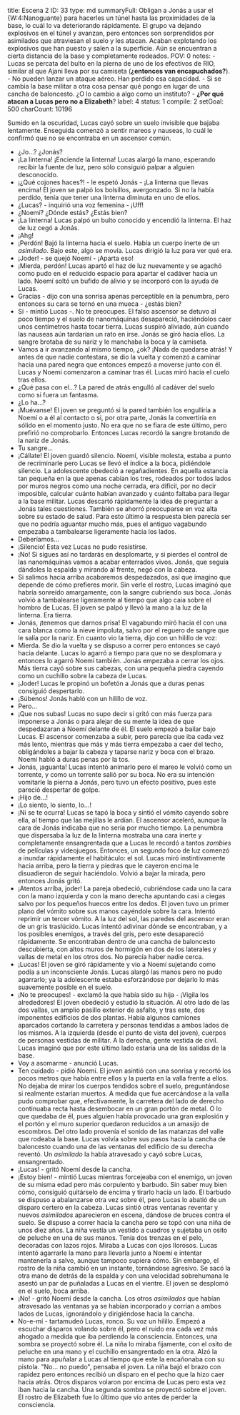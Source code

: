 title:          Escena 2
ID:             33
type:           md
summaryFull:    Obligan a Jonás a usar el {W:4:Nanoguante} para hacerles un túnel hasta las proximidades de la base, lo cuál lo va deteriorando rápidamente. El grupo va dejando explosivos en el túnel y avanzan, pero entonces son sorprendidos por asimilados que atraviesan el suelo y les atacan. Acaban explotando los explosivos que han puesto y salen a la superficie. Aún se encuentran a cierta distancia de la base y completamente rodeados.
POV:            0
notes:          - Lucas se percata del bulto en la pierna de uno de los efectivos de RIO, similar al que Ajani lleva por su camiseta (**¿entonces van encapuchados?**).
                - No pueden lanzar un ataque aéreo. Han perdido esa capacidad.
                - Si se cambia la base militar a otra cosa pensar qué pongo en lugar de una cancha de baloncesto. ¿O lo cambio a algo como un instituto?
                - **¿Por qué atacan a Lucas pero no a Elizabeth**?
label:          4
status:         1
compile:        2
setGoal:        500
charCount:      10196


Sumido en la oscuridad, Lucas cayó sobre un suelo invisible que bajaba lentamente.
Enseguida comenzó a sentir mareos y nauseas, lo cuál le confirmó que no se encontraba en un ascensor común.
- ¿Jo...? ¿Jonás?
- ¡La linterna! ¡Enciende la linterna!
Lucas alargó la mano, esperando recibir la fuente de luz, pero sólo consiguió palpar a alguien desconocido.
- ¡¿Qué cojones haces?! - le espetó Jonás - ¡La linterna que llevas encima!
El joven se palpó los bolsillos, avergonzado. Si no la había perdido, tenía que tener una linterna diminuta en uno de ellos.
- ¿Lucas? - inquirió una voz femenina - ¡Uff!
- ¿Noemí? ¿Dónde estás? ¿Estás bien?
- ¡La linterna!
Lucas palpó un bulto conocido y encendió la linterna. El haz de luz cegó a Jonás.
- ¡Ahg!
- ¡Perdón!
Bajó la linterna hacia el suelo. Había un cuerpo inerte de un *asimilado*. Bajo este, algo se movía.
Lucas dirigió la luz para ver qué era.
- ¡Joder! - se quejó Noemí - ¡Aparta eso!
- ¡Mierda, perdón!
Lucas apartó el haz de luz nuevamente y se agachó como pudo en el reducido espacio para apartar el cadáver hacia un lado. Noemí soltó un bufido de alivio y se incorporó con la ayuda de Lucas.
- Gracias - dijo con una sonrisa apenas perceptible en la penumbra, pero entonces su cara se tornó en una mueca - ¿estás bien?
- Sí - mintió Lucas -. No te preocupes.
El falso ascensor se detuvo al poco tiempo y el suelo de nanomáquinas desapareció, haciéndolos caer unos centímetros hasta tocar tierra. Lucas suspiró aliviado, aún cuando las nauseas aún tardarían un rato en irse.
Jonás se giró hacia ellos. La sangre brotaba de su nariz y le manchaba la boca y la camiseta.
- Vamos a ir avanzando al mismo tiempo, ¿ok? ¡Nada de quedarse atrás!
Y antes de que nadie contestara, se dio la vuelta y comenzó a caminar hacia una pared negra que entonces empezó a moverse junto con él.
Lucas y Noemí comenzaron a caminar tras él. Lucas miró hacia el cuelo tras ellos.
- ¿Qué pasa con el...?
La pared de atrás engulló al cadáver del suelo como si fuera un fantasma.
- ¿Lo ha...?
- ¡Muévanse!
El joven se preguntó si la pared también los engulliría a Noemí o a él al contacto o si, por otra parte, Jonás la convertiría en sólido en el momento justo.
No era que no se fiara de este último, pero prefirió no comprobarlo.
Entonces Lucas recordó la sangre brotando de la nariz de Jonás.
- Tu sangre...
- ¡Cállate!
El joven guardó silencio. Noemí, visible molesta, estaba a punto de recriminarle pero Lucas se llevó el índice a la boca, pidiéndole silencio. La adolescente obedeció a regañadientes.
En aquella estancia tan pequeña en la que apenas cabían los tres, rodeados por todos lados por muros negros como una noche cerrada, era difícil, por no decir imposible, calcular cuánto habían avanzado y cuánto faltaba para llegar a la base militar.
Lucas descartó rápidamente la idea de preguntar a Jonás tales cuestiones. También se ahorró preocuparse en voz alta sobre su estado de salud.
Para esto último la respuesta bien parecía ser que no podría aguantar mucho más, pues el antiguo vagabundo empezaba a tambalearse ligeramente hacia los lados.
- Deberíamos...
- ¡Silencio!
Esta vez Lucas no pudo resistirse.
- ¡No! Si sigues así no tardarás en desplomarte, y si pierdes el control de las nanomáquinas vamos a acabar enterrados vivos.
Jonás, que seguía dándoles la espalda y  mirando al frente, negó con la cabeza.
- Si salimos hacia arriba acabaremos despedazados, así que imagino que depende de cómo prefieres morir.
Sin verle el rostro, Lucas imaginó que habría sonreído  amargamente, con la sangre cubriendo sus boca.
Jonás volvió a tambalearse ligeramente al tiempo que algo caía  sobre el hombro de Lucas. El joven se palpó y llevó la mano a la luz de la linterna.
Era tierra.
- Jonás, ¡tenemos que darnos prisa!
El vagabundo miró hacia él con una cara blanca como la nieve impoluta, salvo por el reguero de sangre que le salía por la nariz.
En cuanto vio la tierra, dijo con un hilillo de voz:
- Mierda.
Se dio la vuelta y se dispuso a correr pero entonces se cayó hacia delante. Lucas lo agarró a tiempo para que no se desplomara y entonces lo agarró Noemí también.
Jonás empezaba a cerrar los ojos. Más tierra cayó sobre sus cabezas, con una pequeña piedra cayendo como un cuchillo sobre la cabeza de Lucas.
- ¡Joder!
Lucas le propinó un bofetón a Jonás que a duras penas consiguió despertarlo.
- ¡Súbenos!
Jonás habló con un hilillo de voz.
- Pero...
- ¡Que nos subas!
Lucas no supo decir si gritó con más fuerza para imponerse a Jonás o para alejar de su mente la idea de que despedazaran a Noemí delante de él.
El suelo empezó a bailar bajo Lucas.
El ascensor comenzaba a subir, pero parecía que iba cada vez más lento, mientras que más y más tierra empezaba a caer del techo, obligándoles a bajar la cabeza y taparse nariz y boca con el brazo.
Noemí habló a duras penas por la tos.
- Jonás, ¡aguanta!
Lucas intentó animarlo pero el mareo le volvió como un torrente, y como un torrente salió por su boca.
No era su intención vomitarle la pierna a Jonás, pero tuvo un efecto positivo, pues este pareció despertar de golpe.
- ¡Hijo de...!
- ¡Lo siento, lo siento, lo...!
- ¡Ni se te ocurra!
Lucas se tapó la boca y sintió el vómito cayendo sobre ella, al tiempo que las mejillas le ardían.
El ascensor aceleró, aunque la cara de Jonás indicaba que no sería por mucho tiempo. La penumbra que dispersaba la luz de la linterna mostraba una cara inerte y completamente ensangrentada que a Lucas le recordó a tantos *zombies* de películas y videojuegos.
Entonces, un segundo foco de luz comenzó a inundar rápidamente el habitáculo: el sol. Lucas miró instintivamente hacia arriba, pero la tierra y piedras que le cayeron encima le disuadieron de seguir haciéndolo.
Volvió a bajar la mirada, pero entonces Jonás gritó.
- ¡Atentos arriba, joder!
La pareja obedeció, cubriéndose cada uno la cara con la mano izquierda y con la mano derecha apuntando casi a ciegas salvo por los pequeños huecos entre los dedos.
El joven tuvo un primer plano del vómito sobre sus manos cayéndole sobre la cara. Intentó reprimir un tercer vómito.
A la luz del sol, las paredes del ascensor eran de un gris traslúcido. Lucas intentó adivinar dónde se encontraban, y a los posibles enemigos, a través del gris, pero este desapareció rápidamente.
Se encontraban dentro de una cancha de baloncesto descubierta, con altos muros de hormigón en dos de los laterales y vallas de metal en los otros dos.
No parecía haber nadie cerca.
- ¡Lucas!
El joven se giró rápidamente y vio a Noemí sujetando como podía a un inconsciente Jonás. Lucas alargó las manos pero no pudo agarrarlo; ya la adolescente estaba esforzándose por dejarlo lo más suavemente posible en el suelo.
- ¡No te preocupes! - exclamó la que había sido su hija - ¡Vigila los alrededores!
El joven obedeció y estudió la situación.
Al otro lado de las dos vallas, un amplio pasillo exterior de asfalto, y tras este, dos imponentes edificios de dos plantas.
Había algunos camiones aparcados cortando la carretera y personas tendidas a ambos lados de los mismos. A la izquierda (desde el punto de vista del joven), cuerpos de personas vestidas de militar. A la derecha, gente vestida de civil. Lucas imaginó que por este último lado estaría una de las salidas de la base.
- Voy a asomarme - anunció Lucas.
- Ten cuidado - pidió Noemí.
El joven asintió con una sonrisa y recortó los pocos metros que había entre ellos y la puerta en la valla frente a ellos. No dejaba de mirar los cuerpos tendidos sobre el suelo, preguntándose si realmente estarían muertos. A medida que fue acercándose a la valla pudo comprobar que, efectivamente, la carretera del lado de derecho continuaba recta hasta desembocar en un gran portón de metal. O lo que quedaba de él, pues alguien había provocado una gran explosión y el portón y el muro superior quedaron reducidos a un amasijo de escombros.
Del otro lado provenía el sonido de las matanzas del valle que rodeaba la base.
Lucas volvía sobre sus pasos hacia la cancha de baloncesto cuando una de las ventanas del edificio de su derecha reventó. Un *asimilado* la había atravesado y cayó sobre Lucas, ensangrentado.
- ¡Lucas! - gritó Noemí desde la cancha.
- ¡Estoy bien! - mintió Lucas mientras forcejeaba con el enemigo, un joven de su misma edad pero más corpulento y barbudo.
Sin saber muy bien cómo, consiguió quitárselo de encima y tirarlo hacia un lado. El barbudo se dispuso a abalanzarse otra vez sobre él, pero Lucas lo abatió de un disparo certero en la cabeza.
Lucas sintió otras ventanas reventar y nuevos *asimilados* aparecieron en escena, dándose de bruces contra el suelo.
Se dispuso a correr hacia la cancha pero se topó con una niña de unos diez años.
La niña vestía un vestido a cuadros y sujetaba un osito de peluche en una de sus manos. Tenía dos trenzas en el pelo, decoradas con lazos rojos. Miraba a Lucas con ojos llorosos.
Lucas intentó agarrarle la mano para llevarla junto a Noemí e intentar mantenerla a salvo, aunque tampoco supiera cómo.
Sin embargo, el rostro de la niña cambió en un instante, tornándose agresivo. Se sacó la otra mano de detrás de la espalda y con una velocidad sobrehumana le asestó un par de puñaladas a Lucas en el vientre.
El joven se desplomó en el suelo, boca arriba.
- ¡No! - gritó Noemí desde la cancha.
Los otros *asimilados* que habían atravesado las ventanas ya se habían incorporado y corrían a ambos lados de Lucas, ignorándolo y dirigiéndose hacia la cancha.
- No-e-mí - tartamudeó Lucas, ronco. Su voz un hilillo.
Empezó a escuchar disparos volando sobre él, pero el ruido era cada vez más ahogado a medida que iba perdiendo la consciencia.
Entonces, una sombra se proyectó sobre él.
La niña lo miraba fijamente, con el osito de peluche en una mano y el cuchillo ensangrentado en la otra.
Alzó la mano para apuñalar a Lucas al tiempo que este la encañonaba con su pistola.
"No... no puedo", pensaba el joven.
La niña bajó el brazo con rapidez pero entonces recibió un disparo en el pecho que la hizo caer hacia atrás.
Otros disparos volaron por encima de Lucas pero esta vez iban hacia la cancha.
Una segunda sombra se proyectó sobre el joven.
El rostro de Elizabeth fue lo último que vio antes de perder la consciencia.